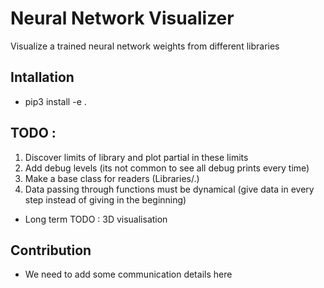 # Neural Network Visualizer
Visualize a trained neural network weights from different libraries

## Intallation 
- pip3 install -e .

## TODO : 
1. Discover limits of library and plot partial in these limits
2. Add debug levels (its not common to see all debug prints every time) 
3. Make a base class for readers (Libraries/.)
4. Data passing through functions must be dynamical (give data in every step instead of giving in the beginning)
- Long term TODO : 3D visualisation

## Contribution
- We need to add some communication details here 
